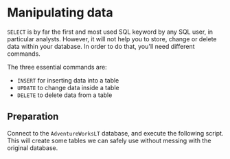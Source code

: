 # Manipulating data

`SELECT` is by far the first and most used SQL keyword by any SQL user, in particular analysts. However, it will not help you to store, change or delete data within your database. In order to do that, you'll need different commands.

The three essential commands are:

* `INSERT` for inserting data into a table
* `UPDATE` to change data inside a table
* `DELETE` to delete data from a table

## Preparation

Connect to the `AdventureWorksLT` database, and execute the following script. This will create some tables we can safely use without messing with the original database.

